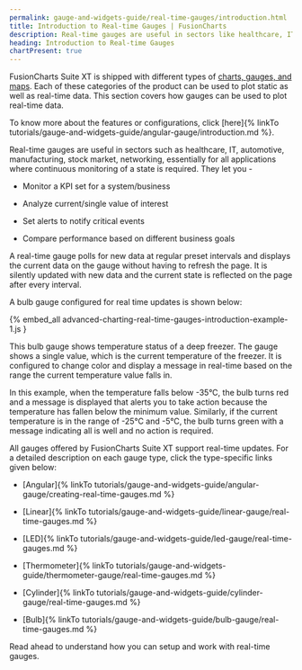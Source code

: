 ```yaml
---
permalink: gauge-and-widgets-guide/real-time-gauges/introduction.html
title: Introduction to Real-time Gauges | FusionCharts
description: Real-time gauges are useful in sectors like healthcare, IT, automotive, networking, for applications where continuous monitoring of a state is required.
heading: Introduction to Real-time Gauges
chartPresent: true
---
```


FusionCharts Suite XT is shipped with different types of [charts, gauges, and maps](http://www.fusioncharts.com/charts/). Each of these categories of the product can be used to plot static as well as real-time data. This section covers how gauges can be used to plot real-time data.

<p class='text-info'>
To know more about the features or configurations, click [here]{% linkTo tutorials/gauge-and-widgets-guide/angular-gauge/introduction.md %}.
</p>

Real-time gauges are useful in sectors such as healthcare, IT, automotive, manufacturing, stock market, networking, essentially for all applications where continuous monitoring of a state is required. They let you -

* Monitor a KPI set for a system/business

* Analyze current/single value of interest

* Set alerts to notify critical events

* Compare performance based on different business goals

A real-time gauge polls for new data at regular preset intervals and displays the current data on the gauge without having to refresh the page. It is silently updated with new data and the current state is reflected on the page after every interval.

A bulb gauge configured for real time updates is shown below:

{% embed_all advanced-charting-real-time-gauges-introduction-example-1.js }

This bulb gauge shows temperature status of a deep freezer. The gauge shows a single value, which is the current temperature of the freezer. It is configured to change color and display a message in real-time based on the range the current temperature value falls in.

In this example, when the temperature falls below -35°C, the bulb turns red and a message is displayed that alerts you to take action because the temperature has fallen below the minimum value. Similarly, if the current temperature is in the range of -25°C and -5°C, the bulb turns green with a message indicating all is well and no action is required.

All gauges offered by FusionCharts Suite XT support real-time updates. For a detailed description on each gauge type, click the type-specific links given below:

* [Angular]{% linkTo tutorials/gauge-and-widgets-guide/angular-gauge/creating-real-time-gauges.md %}

* [Linear]{% linkTo tutorials/gauge-and-widgets-guide/linear-gauge/real-time-gauges.md %}

* [LED]{% linkTo tutorials/gauge-and-widgets-guide/led-gauge/real-time-gauges.md %}

* [Thermometer]{% linkTo tutorials/gauge-and-widgets-guide/thermometer-gauge/real-time-gauges.md %}

* [Cylinder]{% linkTo tutorials/gauge-and-widgets-guide/cylinder-gauge/real-time-gauges.md %}

* [Bulb]{% linkTo tutorials/gauge-and-widgets-guide/bulb-gauge/real-time-gauges.md %}

Read ahead to understand how you can setup and work with real-time gauges.

